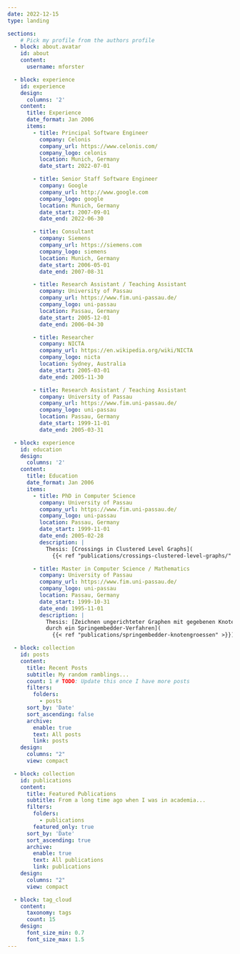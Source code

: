 ```yaml
---
date: 2022-12-15
type: landing

sections:
    # Pick my profile from the authors profile
  - block: about.avatar
    id: about
    content:
      username: mforster

  - block: experience
    id: experience
    design:
      columns: '2'
    content:
      title: Experience
      date_format: Jan 2006
      items:
        - title: Principal Software Engineer
          company: Celonis
          company_url: https://www.celonis.com/
          company_logo: celonis
          location: Munich, Germany
          date_start: 2022-07-01

        - title: Senior Staff Software Engineer
          company: Google
          company_url: http://www.google.com
          company_logo: google
          location: Munich, Germany
          date_start: 2007-09-01
          date_end: 2022-06-30

        - title: Consultant
          company: Siemens
          company_url: https://siemens.com
          company_logo: siemens
          location: Munich, Germany
          date_start: 2006-05-01
          date_end: 2007-08-31

        - title: Research Assistant / Teaching Assistant
          company: University of Passau
          company_url: https://www.fim.uni-passau.de/
          company_logo: uni-passau
          location: Passau, Germany
          date_start: 2005-12-01
          date_end: 2006-04-30

        - title: Researcher
          company: NICTA
          company_url: https://en.wikipedia.org/wiki/NICTA
          company_logo: nicta
          location: Sydney, Australia
          date_start: 2005-03-01
          date_end: 2005-11-30

        - title: Research Assistant / Teaching Assistant
          company: University of Passau
          company_url: https://www.fim.uni-passau.de/
          company_logo: uni-passau
          location: Passau, Germany
          date_start: 1999-11-01
          date_end: 2005-03-31

  - block: experience
    id: education
    design:
      columns: '2'
    content:
      title: Education
      date_format: Jan 2006
      items:
        - title: PhD in Computer Science
          company: University of Passau
          company_url: https://www.fim.uni-passau.de/
          company_logo: uni-passau
          location: Passau, Germany
          date_start: 1999-11-01
          date_end: 2005-02-28
          description: |
            Thesis: [Crossings in Clustered Level Graphs](
              {{< ref "publications/crossings-clustered-level-graphs/" >}})

        - title: Master in Computer Science / Mathematics
          company: University of Passau
          company_url: https://www.fim.uni-passau.de/
          company_logo: uni-passau
          location: Passau, Germany
          date_start: 1999-10-31
          date_end: 1995-11-01
          description: |
            Thesis: [Zeichnen ungerichteter Graphen mit gegebenen Knotengrößen
            durch ein Springembedder-Verfahren](
              {{< ref "publications/springembedder-knotengroessen" >}})

  - block: collection
    id: posts
    content:
      title: Recent Posts
      subtitle: My random ramblings...
      count: 1 # TODO: Update this once I have more posts
      filters:
        folders:
          - posts
      sort_by: 'Date'
      sort_ascending: false
      archive:
        enable: true
        text: All posts
        link: posts
    design:
      columns: "2"
      view: compact

  - block: collection
    id: publications
    content:
      title: Featured Publications
      subtitle: From a long time ago when I was in academia...
      filters:
        folders:
          - publications
        featured_only: true
      sort_by: 'Date'
      sort_ascending: true
      archive:
        enable: true
        text: All publications
        link: publications
    design:
      columns: "2"
      view: compact

  - block: tag_cloud
    content:
      taxonomy: tags
      count: 15
    design:
      font_size_min: 0.7
      font_size_max: 1.5
---
```


